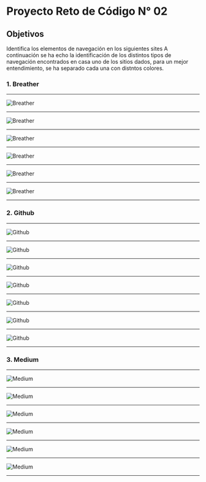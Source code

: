 # Proyecto Reto de Código N° 02

## Objetivos

 Identifica los elementos de navegación en los siguientes sites
    A continuación se ha echo la identificación de los distintos tipos de navegación encontrados en casa uno de los sitios dados, para un mejor entendimiento, se ha separado cada una con distntos colores.

### **1.  Breather**

****
![Breather](assets/imgs/Breather-1.png)
****
![Breather](assets/imgs/Breather-2.png)
****
![Breather](assets/imgs/Breather-3.png)
****
![Breather](assets/imgs/Breather-4.png)
****
![Breather](assets/imgs/Breather-5.png)
****
![Breather](assets/imgs/Breather-6.png)
****

### **2.  Github**

****
![Github](assets/imgs/Github-1.png)
****
![Github](assets/imgs/Github-2.png)
****
![Github](assets/imgs/Github-3.png)
****
![Github](assets/imgs/Github-4.png)
****
![Github](assets/imgs/Github-5.png)
****
![Github](assets/imgs/Github-6.png)
****
![Github](assets/imgs/Github-7.png)
****

### **3.  Medium**

****
![Medium](assets/imgs/Medium-1.png)
****
![Medium](assets/imgs/Medium-2.png)
****
![Medium](assets/imgs/Medium-3.png)
****
![Medium](assets/imgs/Medium-4.png)
****
![Medium](assets/imgs/Medium-5.png)
****
![Medium](assets/imgs/Medium-6.png)
****
